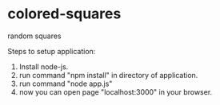 colored-squares
===============

random squares

 Steps to setup application:
 1. Install node-js.
 2. run command "npm install" in directory of application.
 3. run command "node app.js"
 4. now you can open page "localhost:3000" in your browser.
